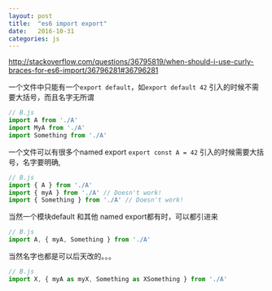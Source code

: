 ```yaml
---
layout: post
title:  "es6 import export"
date:   2016-10-31
categories: js
---
```


http://stackoverflow.com/questions/36795819/when-should-i-use-curly-braces-for-es6-import/36796281#36796281

一个文件中只能有一个`export default`，如`export default 42`
引入的时候不需要大括号，而且名字无所谓

```js
// B.js
import A from './A'
import MyA from './A'
import Something from './A'
```

一个文件可以有很多个named export `export const A = 42`
引入的时候需要大括号，名字要明确,

```js
// B.js
import { A } from './A'
import { myA } from './A' // Doesn't work!
import { Something } from './A' // Doesn't work!
```

当然一个模块default 和其他 named export都有时，可以都引进来

```js
// B.js
import A, { myA, Something } from './A'
```

当然名字也都是可以后天改的。。。

```js
// B.js
import X, { myA as myX, Something as XSomething } from './A'
```

